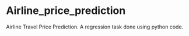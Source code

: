 # Airline_price_prediction
Airline Travel Price Prediction. A regression task done using python code.
